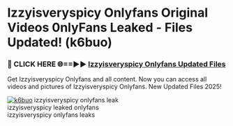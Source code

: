# Izzyisveryspicy Onlyfans Original Videos 0nlyFans Leaked - Files Updated! (k6buo)

<h3>🔴 CLICK HERE 🌐==►► <a href="https://tinyurl.com/2jnfzry5" rel="nofollow">Izzyisveryspicy Onlyfans Updated Files</a></h3>

Get Izzyisveryspicy Onlyfans and all content. Now you can access all videos and pictures of Izzyisveryspicy Onlyfans. New Updated Files 2025!

[![k6buo](https://i.imgur.com/GyGTBgg.gif)](https://tinyurl.com/2jnfzry5)
izzyisveryspicy onlyfans leak<br>
izzyisveryspicy leaked onlyfans<br>
izzyisveryspicy onlyfans leaks
